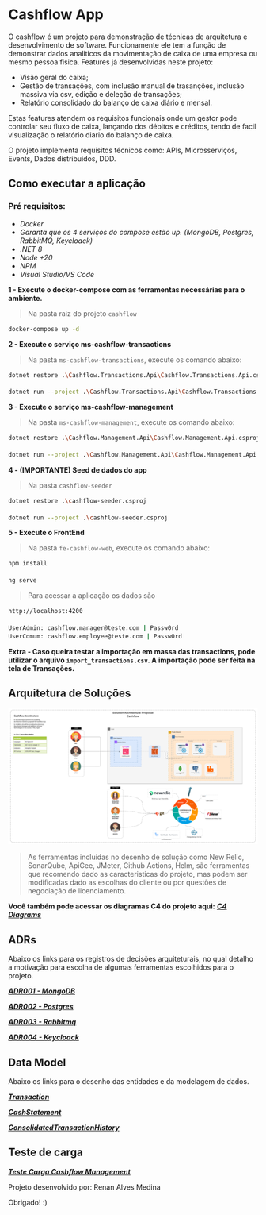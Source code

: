 # Cashflow App

O cashflow é um projeto para demonstração de técnicas de arquitetura e desenvolvimento de software. Funcionamente ele tem a função de demonstrar dados analiticos da movimentação de caixa de uma empresa ou mesmo pessoa fisica.
Features já desenvolvidas neste projeto:
- Visão geral do caixa;
- Gestão de transações, com inclusão manual de trasanções, inclusão massiva via csv, edição e deleção de transações;
- Relatório consolidado do balanço de caixa diário e mensal.

Estas features atendem os requisitos funcionais onde um gestor pode controlar seu fluxo de caixa, lançando dos débitos e créditos, tendo de facil visualização o relatório diario do balanço de caixa.

O projeto implementa requisitos técnicos como: APIs, Microsserviços, Events, Dados distribuidos, DDD.

## Como executar a aplicação

### Pré requisitos:
- _Docker_
- _Garanta que os 4 serviços do compose estão up. (MongoDB, Postgres, RabbitMQ, Keycloack)_
- _.NET 8_
- _Node +20_
- _NPM_
- _Visual Studio/VS Code_

**1 - Execute o docker-compose com as ferramentas necessárias para o ambiente.**
> Na pasta raiz do projeto `cashflow`
```sh
docker-compose up -d
```

**2 - Execute o serviço ms-cashflow-transactions**
> Na pasta `ms-cashflow-transactions`, execute os comando abaixo:
```sh
dotnet restore .\Cashflow.Transactions.Api\Cashflow.Transactions.Api.csproj

dotnet run --project .\Cashflow.Transactions.Api\Cashflow.Transactions.Api.csproj
```

**3 - Execute o serviço ms-cashflow-management**
> Na pasta `ms-cashflow-management`, execute os comando abaixo:
```sh
dotnet restore .\Cashflow.Management.Api\Cashflow.Management.Api.csproj

dotnet run --project .\Cashflow.Management.Api\Cashflow.Management.Api.csproj
```

**4 - (IMPORTANTE) Seed de dados do app**
> Na pasta `cashflow-seeder`
```sh
dotnet restore .\cashflow-seeder.csproj

dotnet run --project .\cashflow-seeder.csproj
```

**5 - Execute o FrontEnd**
> Na pasta `fe-cashflow-web`, execute os comando abaixo:
```sh
npm install

ng serve
```

> Para acessar a aplicação os dados são
```sh
http://localhost:4200

UserAdmin: cashflow.manager@teste.com | Passw0rd
UserComum: cashflow.employee@teste.com | Passw0rd
```

**Extra - Caso queira testar a importação em massa das transactions, pode utilizar o arquivo `import_transactions.csv`. A importação pode ser feita na tela de Transações.**

## Arquitetura de Soluções
![image](docs/ArquiteturaCashflow.png)

> As ferramentas incluídas no desenho de solução como New Relic, SonarQube, ApiGee, JMeter, Github Actions, Helm, são ferramentas que recomendo dado as caracteristicas do projeto, mas podem ser modificadas dado as escolhas do cliente ou por questões de negociação de licenciamento.

**Você também pode acessar os diagramas C4 do projeto aqui:** [**_C4 Diagrams_**](docs/C4-Diagrams.md)

## ADRs
Abaixo os links para os registros de decisões arquiteturais, no qual detalho a motivação para escolha de algumas ferramentas escolhidos para o projeto.

[**_ADR001 - MongoDB_**](docs/adr/ADR001-Mongodb.md)

[**_ADR002 - Postgres_**](docs/adr/ADR002-Postgres.md)

[**_ADR003 - Rabbitmq_**](docs/adr/ADR003-Rabbitmq.md)

[**_ADR004 - Keycloack_**](docs/adr/ADR004-Keycloack.md)

## Data Model
Abaixo os links para o desenho das entidades e da modelagem de dados.

[**_Transaction_**](docs/DataModel/Transaction.md)

[**_CashStatement_**](docs/DataModel/CashStatement.md)

[**_ConsolidatedTransactionHistory_**](docs/DataModel/ConsolidatedTransactionHistory.md)

## Teste de carga

[**_Teste Carga Cashflow Management_**](Cashflow-performance-report.pdf)


Projeto desenvolvido por: Renan Alves Medina

Obrigado! :)